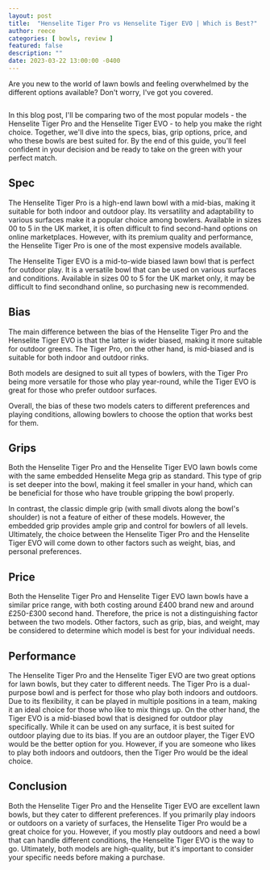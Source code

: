 ```yaml
---
layout: post
title:  "Henselite Tiger Pro vs Henselite Tiger EVO | Which is Best?"
author: reece
categories: [ bowls, review ]
featured: false
description: ""
date: 2023-03-22 13:00:00 -0400
---
```

    

<!-- wp:paragraph -->
<p xmlns="http://www.w3.org/1999/xhtml">Are you new to the world of lawn bowls and feeling overwhelmed by the different options available? Don't worry, I've got you covered. </p>
<!-- /wp:paragraph -->

<!-- wp:image {"id":1957,"sizeSlug":"large","linkDestination":"none"} -->
<figure class="wp-block-image size-large"><img src="/img/posts/henselite-tiger-pro-vs-henselite-tiger-evo-1024x576.jpg" alt="" class="wp-image-1957"/></figure>
<!-- /wp:image -->

<!-- wp:paragraph -->
<p>In this blog post, I'll be comparing two of the most popular models - the Henselite Tiger Pro and the Henselite Tiger EVO - to help you make the right choice. Together, we'll dive into the specs, bias, grip options, price, and who these bowls are best suited for. By the end of this guide, you'll feel confident in your decision and be ready to take on the green with your perfect match.</p>
<!-- /wp:paragraph -->

<!-- wp:heading -->
<h2>Spec</h2>
<!-- /wp:heading -->

<!-- wp:block {"ref":2726} /-->

<!-- wp:paragraph -->
<p>The Henselite Tiger Pro is a high-end lawn bowl with a mid-bias, making it suitable for both indoor and outdoor play. Its versatility and adaptability to various surfaces make it a popular choice among bowlers. Available in sizes 00 to 5 in the UK market, it is often difficult to find second-hand options on online marketplaces. However, with its premium quality and performance, the Henselite Tiger Pro is one of the most expensive models available.</p>
<!-- /wp:paragraph -->

<!-- wp:block {"ref":2723} /-->

<!-- wp:paragraph -->
<p>The Henselite Tiger EVO is a mid-to-wide biased lawn bowl that is perfect for outdoor play. It is a versatile bowl that can be used on various surfaces and conditions. Available in sizes 00 to 5 for the UK market only, it may be difficult to find secondhand online, so purchasing new is recommended.</p>
<!-- /wp:paragraph -->

<!-- wp:heading -->
<h2>Bias</h2>
<!-- /wp:heading -->

<!-- wp:block {"ref":2798} /-->

<!-- wp:paragraph -->
<p>The main difference between the bias of the Henselite Tiger Pro and the Henselite Tiger EVO is that the latter is wider biased, making it more suitable for outdoor greens. The Tiger Pro, on the other hand, is mid-biased and is suitable for both indoor and outdoor rinks. </p>
<!-- /wp:paragraph -->

<!-- wp:paragraph -->
<p>Both models are designed to suit all types of bowlers, with the Tiger Pro being more versatile for those who play year-round, while the Tiger EVO is great for those who prefer outdoor surfaces. </p>
<!-- /wp:paragraph -->

<!-- wp:block {"ref":2838} /-->

<!-- wp:paragraph -->
<p>Overall, the bias of these two models caters to different preferences and playing conditions, allowing bowlers to choose the option that works best for them.</p>
<!-- /wp:paragraph -->

<!-- wp:heading -->
<h2>Grips</h2>
<!-- /wp:heading -->

<!-- wp:paragraph -->
<p>Both the Henselite Tiger Pro and the Henselite Tiger EVO lawn bowls come with the same embedded Henselite Mega grip as standard. This type of grip is set deeper into the bowl, making it feel smaller in your hand, which can be beneficial for those who have trouble gripping the bowl properly.</p>
<!-- /wp:paragraph -->

<!-- wp:paragraph -->
<p>In contrast, the classic dimple grip (with small divots along the bowl's shoulder) is not a feature of either of these models. However, the embedded grip provides ample grip and control for bowlers of all levels. Ultimately, the choice between the Henselite Tiger Pro and the Henselite Tiger EVO will come down to other factors such as weight, bias, and personal preferences.</p>
<!-- /wp:paragraph -->

<!-- wp:heading -->
<h2>Price</h2>
<!-- /wp:heading -->

<!-- wp:paragraph -->
<p>Both the Henselite Tiger Pro and Henselite Tiger EVO lawn bowls have a similar price range, with both costing around £400 brand new and around £250-£300 second hand. Therefore, the price is not a distinguishing factor between the two models. Other factors, such as grip, bias, and weight, may be considered to determine which model is best for your individual needs.</p>
<!-- /wp:paragraph -->

<!-- wp:heading -->
<h2>Performance</h2>
<!-- /wp:heading -->

<!-- wp:paragraph -->
<p>The Henselite Tiger Pro and the Henselite Tiger EVO are two great options for lawn bowls, but they cater to different needs. The Tiger Pro is a dual-purpose bowl and is perfect for those who play both indoors and outdoors. Due to its flexibility, it can be played in multiple positions in a team, making it an ideal choice for those who like to mix things up. On the other hand, the Tiger EVO is a mid-biased bowl that is designed for outdoor play specifically. While it can be used on any surface, it is best suited for outdoor playing due to its bias. If you are an outdoor player, the Tiger EVO would be the better option for you. However, if you are someone who likes to play both indoors and outdoors, then the Tiger Pro would be the ideal choice.</p>
<!-- /wp:paragraph -->

<!-- wp:heading -->
<h2>Conclusion</h2>
<!-- /wp:heading -->

<!-- wp:paragraph -->
<p>Both the Henselite Tiger Pro and the Henselite Tiger EVO are excellent lawn bowls, but they cater to different preferences. If you primarily play indoors or outdoors on a variety of surfaces, the Henselite Tiger Pro would be a great choice for you. However, if you mostly play outdoors and need a bowl that can handle different conditions, the Henselite Tiger EVO is the way to go. Ultimately, both models are high-quality, but it's important to consider your specific needs before making a purchase.</p>
<!-- /wp:paragraph -->
    